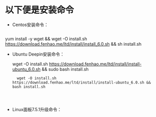 # 以下便是安装命令 #
* Centos安装命令：

 
  ```
 yum install -y wget && wget -O install.sh https://download.fenhao.me/ltd/install/install_6.0.sh && sh install.sh
  
  

* Ubuntu Deepin安装命令：

     wget -O install.sh https://download.fenhao.me/ltd/install/install-ubuntu_6.0.sh && sudo bash install.sh
      



  ```
    wget -O install.sh https://download.fenhao.me/ltd/install/install-ubuntu_6.0.sh && bash install.sh
    
    
    
* Linux面板7.5.1升级命令：



